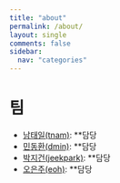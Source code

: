 ```yaml
---
title: "about"
permalink: /about/
layout: single
comments: false
sidebar:
  nav: "categories"
---
```


# 팀

- [남태일(tnam)](https://github.com/Taeil-Nam): **담당
- [민동환(dmin)](https://github.com/Thomamin): **담당
- [박지건(jeekpark)](https://github.com/jeekpark): **담당
- [오은주(eoh)](https://github.com/Eonjoo-Oh): **담당

